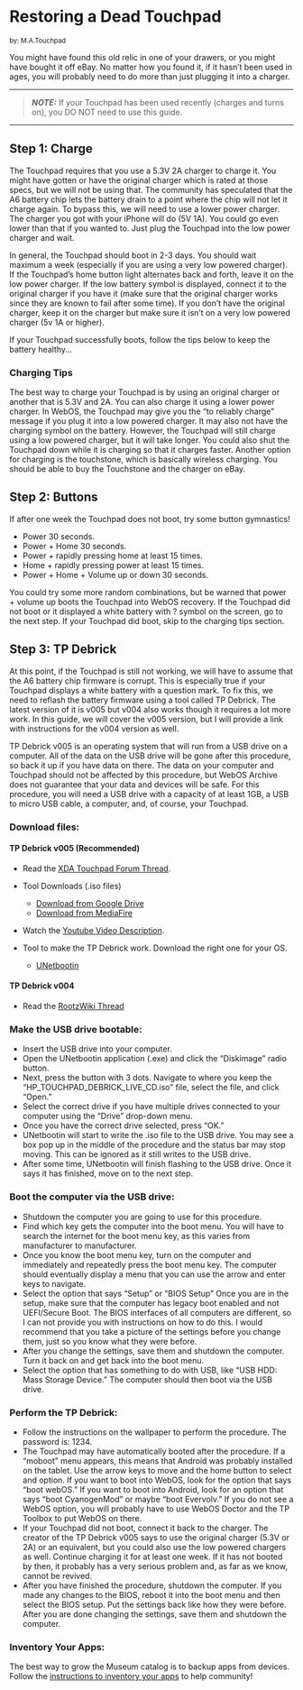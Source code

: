 # Restoring a Dead Touchpad
<sup>by: M.A.Touchpad</sup>

You might have found this old relic in one of your drawers, or you might have bought it off eBay. No matter how you found it, if it hasn’t been used in ages, you will probably need to do more than just plugging it into a charger.

---
> **_NOTE:_**  If your Touchpad has been used recently (charges and turns on), you DO NOT need to use this guide.

---

## Step 1: Charge

The Touchpad requires that you use a 5.3V 2A charger to charge it. You might have gotten or have the original charger which is rated at those specs, but we will not be using that. The community has speculated that the A6 battery chip lets the battery drain to a point where the chip will not let it charge again. To bypass this, we will need to use a lower power charger. The charger you got with your iPhone will do (5V 1A). You could go even lower than that if you wanted to. Just plug the Touchpad into the low power charger and wait. 

In general, the Touchpad should boot in 2-3 days. You should wait maximum a week (especially if you are using a very low powered charger). If the Touchpad’s home button light alternates back and forth, leave it on the low power charger. If the low battery symbol is displayed, connect it to the original charger if you have it (make sure that the original charger works since they are known to fail after some time). If you don’t have the original charger, keep it on the charger but make sure it isn’t on a very low powered charger (5v 1A or higher). 

If your Touchpad successfully boots, follow the tips below to keep the battery healthy...

### Charging Tips

The best way to charge your Touchpad is by using an original charger or another that is 5.3V and 2A. You can also charge it using a lower power charger. In WebOS, the Touchpad may give you the “to reliably charge” message if you plug it into a low powered charger. It may also not have the charging symbol on the battery. However, the Touchpad will still charge using a low powered charger, but it will take longer. You could also shut the Touchpad down while it is charging so that it charges faster. Another option for charging is the touchstone, which is basically wireless charging. You should be able to buy the Touchstone and the charger on eBay.

## Step 2: Buttons

If after one week the Touchpad does not boot, try some button gymnastics!

* Power 30 seconds.
* Power + Home 30 seconds.
* Power + rapidly pressing home at least 15 times.
* Home + rapidly pressing power at least 15 times.
* Power + Home + Volume up or down 30 seconds.

You could try some more random combinations, but be warned that power + volume up boots the Touchpad into WebOS recovery. If the Touchpad did not boot or it displayed a white battery with ? symbol on the screen, go to the next step. If your Touchpad did boot, skip to the charging tips section.

## Step 3: TP Debrick

At this point, if the Touchpad is still not working, we will have to assume that the A6 battery chip firmware is corrupt. This is especially true if your Touchpad displays a white battery with a question mark. To fix this, we need to reflash the battery firmware using a tool called TP Debrick. The latest version of it is v005 but v004 also works though it requires a lot more work. In this guide, we will cover the v005 version, but I will provide a link with instructions for the v004 version as well.

TP Debrick v005 is an operating system that will run from a USB drive on a computer. All of the data on the USB drive will be gone after this procedure, so back it up if you have data on there. The data on your computer and Touchpad should not be affected by this procedure, but WebOS Archive does not guarantee that your data and devices will be safe. For this procedure, you will need a USB drive with a capacity of at least 1GB, a USB to micro USB cable, a computer, and, of course, your Touchpad.

### Download files:

#### TP Debrick v005 (Recommended)

+ Read the <a href="https://forum.xda-developers.com/t/hp-touchpad-debrick-linux-live-cd.4189245/" target="_blank">XDA Touchpad Forum Thread</a>.

+ Tool Downloads (.iso files)
    + <a href="https://drive.google.com/file/d/1XUJNWqvkfH6WwMi0cTDn99JB1pdf3q-y/view?usp=sharing" target="_blank">Download from Google Drive</a> 
    + <a href="http://www.mediafire.com/file/0xu1u2s3afjas9a/HP_TOUCHPAD_DEBRICK_LIVE_CD.iso/file" target="_blank">Download from MediaFire</a>

+ Watch the <a href="https://www.youtube.com/watch?v=WKrXu99XvA0&feature=youtu.be" target="_blank">Youtube Video Description</a>.

+ Tool to make the TP Debrick work. Download the right one for your OS.
    + <a href="https://unetbootin.github.io/">UNetbootin</a>

#### TP Debrick v004

+ Read the <a href="https://www.rootzwiki.com/threads/tpdebrick-v004.38786/" target="_blank">RootzWiki Thread</a>

### Make the USB drive bootable:

* Insert the USB drive into your computer.
* Open the UNetbootin application (.exe) and click the “Diskimage” radio button.
* Next, press the button with 3 dots. Navigate to where you keep the “HP_TOUCHPAD_DEBRICK_LIVE_CD.iso” file, select the file, and click “Open.”
* Select the correct drive if you have multiple drives connected to your computer using the “Drive” drop-down menu.
* Once you have the correct drive selected, press “OK.”
* UNetbootin will start to write the .iso file to the USB drive. You may see a box pop up in the middle of the procedure and the status bar may stop moving. This can be ignored as it still writes to the USB drive.
* After some time, UNetbootin will finish flashing to the USB drive. Once it says it has finished, move on to the next step.

### Boot the computer via the USB drive:

* Shutdown the computer you are going to use for this procedure.
* Find which key gets the computer into the boot menu. You will have to search the internet for the boot menu key, as this varies from manufacturer to manufacturer.
* Once you know the boot menu key, turn on the computer and immediately and repeatedly press the boot menu key. The computer should eventually display a menu that you can use the arrow and enter keys to navigate.
* Select the option that says “Setup” or “BIOS Setup” Once you are in the setup, make sure that the computer has legacy boot enabled and not UEFI/Secure Boot. The BIOS interfaces of all computers are different, so I can not provide you with instructions on how to do this. I would recommend that you take a picture of the settings before you change them, just so you know what they were before.
* After you change the settings, save them and shutdown the computer. Turn it back on and get back into the boot menu.
* Select the option that has something to do with USB, like “USB HDD: Mass Storage Device.” The computer should then boot via the USB drive.

### Perform the TP Debrick:

* Follow the instructions on the wallpaper to perform the procedure. The password is: 1234.
* The Touchpad may have automatically booted after the procedure. If a “moboot” menu appears, this means that Android was probably installed on the tablet. Use the arrow keys to move and the home button to select and option. If you want to boot into WebOS, look for the option that says “boot webOS.” If you want to boot into Android, look for an option that says “boot CyanogenMod” or maybe “boot Evervolv.” If you do not see a WebOS option, you will probably have to use WebOS Doctor and the TP Toolbox to put WebOS on there.
* If your Touchpad did not boot, connect it back to the charger. The creator of the TP Debrick v005 says to use the original charger (5.3V or 2A) or an equivalent, but you could also use the low powered chargers as well. Continue charging it for at least one week. If it has not booted by then, it probably has a very serious problem and, as far as we know, cannot be revived.
* After you have finished the procedure, shutdown the computer. If you made any changes to the BIOS, reboot it into the boot menu and then select the BIOS setup. Put the settings back like how they were before. After you are done changing the settings, save them and shutdown the computer.

### Inventory Your Apps:

The best way to grow the Museum catalog is to backup apps from devices. Follow the [instructions to inventory your apps](appinventory.md) to help community!